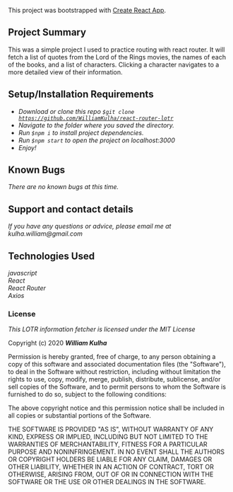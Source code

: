 
This project was bootstrapped with [Create React App](https://github.com/facebook/create-react-app).

## Project Summary
This was a simple project I used to practice routing with react router. It will fetch a list of quotes from the Lord of the Rings movies, the names of each of the books, and a list of characters. Clicking a character navigates to a more detailed view of their information.

## Setup/Installation Requirements

* _Download or clone this repo <code>$git clone https://github.com/WilliamKulha/react-router-lotr</code>_
* _Navigate to the folder where you saved the directory._
* _Run <code>$npm i</code> to install project dependencies._
* _Run <code>$npm start</code> to open the project on localhost:3000_
* _Enjoy!_


## Known Bugs

_There are no known bugs at this time._

## Support and contact details

_If you have any questions or advice, please email me at kulha.william@gmail.com_

## Technologies Used

_javascript_\
_React_\
_React Router_\
_Axios_

### License

*This LOTR information fetcher is licensed under the MIT License*

Copyright (c) 2020 **_William Kulha_**

Permission is hereby granted, free of charge, to any person obtaining a copy of this software and associated documentation files (the "Software"), to deal in the Software without restriction, including without limitation the rights to use, copy, modify, merge, publish, distribute, sublicense, and/or sell copies of the Software, and to permit persons to whom the Software is furnished to do so, subject to the following conditions:

The above copyright notice and this permission notice shall be included in all copies or substantial portions of the Software.

THE SOFTWARE IS PROVIDED "AS IS", WITHOUT WARRANTY OF ANY KIND, EXPRESS OR IMPLIED, INCLUDING BUT NOT LIMITED TO THE WARRANTIES OF MERCHANTABILITY, FITNESS FOR A PARTICULAR PURPOSE AND NONINFRINGEMENT. IN NO EVENT SHALL THE AUTHORS OR COPYRIGHT HOLDERS BE LIABLE FOR ANY CLAIM, DAMAGES OR OTHER LIABILITY, WHETHER IN AN ACTION OF CONTRACT, TORT OR OTHERWISE, ARISING FROM, OUT OF OR IN CONNECTION WITH THE SOFTWARE OR THE USE OR OTHER DEALINGS IN THE SOFTWARE.